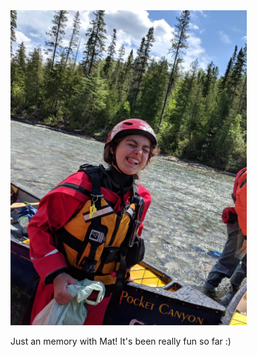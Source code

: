 
<img src="css/IMG_1534.jpeg" width="378" height="504" />



Just an memory with Mat! It's been really fun so far :)
